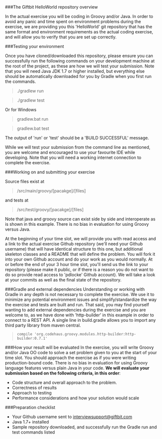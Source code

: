 ###The Giftbit HelloWorld repository overview

In the actual exercise you will be coding in Groovy and/or Java.  In order to avoid any panic and time spent on environment problems during the exercise, we are providing you this 'HelloWorld' git repository that has the same format and environment requirements as the actual coding exercise, and will allow you to verify that you are set up correctly.

###Testing your environment

Once you have cloned/downloaded this repository, please ensure you can successfully run the following commands on your development machine at the root of the project, as these are how we will test your submission.  Note that you will need Java JDK 1.7 or higher installed, but everything else should be automatically downloaded for you by Gradle when you first run the commands.

> ./gradlew run

> ./gradlew test 

Or for Windows

> gradlew.bat run

> gradlew.bat test

The output of 'run' or 'test' should be a 'BUILD SUCCESSFUL' message.

While we will test your submission from the command line as mentioned, you are welcome and encouraged to use your favourite IDE while developing.   Note that you will need a working internet connection to complete the exercise.

###Working on and submitting your exercise

Source files exist at 
> /src/main/groovy/[pacakge]/[files]

and tests at 
> /src/test/groovy/[pacakge]/[files]

Note that java and groovy source can exist side by side and interoperate as is shown in this example.  There is no bias in evaluation for using Groovy versus Java.

At the beginning of your time slot, we will provide you with read access and a link to the actual exercise Github repository (we'll need your Github username) that will have identical structure to this one, but additional skeleton classes and a README that will define the problem. You will fork it into your own Github account and do your work as you would normally.  At or before the end of your 3 hour time slot, you'll send us the link to your repository (please make it public, or if there is a reason you do not want to do so provide read access to 'pdlocke' Github account).  We will take a look at your commits as well as the final state of the repository.

###Gradle and external dependencies
Understanding or working with Gradle in any depth is not necessary to complete the exercise.  We use it to minimize any potential environment issues and simplify/standardize the way the exercise and tests are built and run.   That said, you may find yourself wanting to add external dependencies during the exercise and you are welcome to, as we have done with 'http-builder' in this example in order to connect to a REST API.   A single line in build.gradle allows you to import any third party library from maven central.

>     compile 'org.codehaus.groovy.modules.http-builder:http-builder:0.7.1'

###How your result will be evaluated
In the exercise, you will write Groovy and/or Java OO code to solve a set problem given to you at the start of your time slot.  You should approach the exercise as if you were writing production-bound code. There is no bias in evaluation for using Groovy language features versus plain Java in your code.   **We will evaluate your submission based on the following criteria, in this order**:
 - Code structure and overall approach to the problem.
 - Correctness of results
 - Approach to testing
 - Performance considerations and how your solution would scale

###Preparation checklist
 - Your Github username sent to interviewsupport@giftbit.com
 - Java 1.7+ installed
 - Sample repository downloaded, and successfully run the Gradle run and test commands listed
